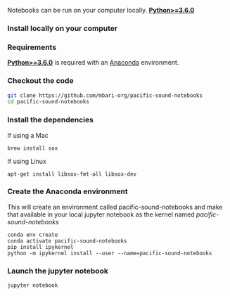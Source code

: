 Notebooks can be run on your computer locally. [**Python>=3.6.0**](https://www.python.org/)
### Install locally on your computer

### Requirements
[**Python>=3.6.0**](https://www.python.org/) is required with an [Anaconda](https://www.anaconda.com/) environment.

### Checkout the code 

```bash
git clone https://github.com/mbari-org/pacific-sound-notebooks
cd pacific-sound-notebooks
```

### Install the dependencies

If using a Mac 
```
brew install sox
```

If using Linux
```
apt-get install libsox-fmt-all libsox-dev
```

### Create the Anaconda environment

This will create an environment called pacific-sound-notebooks and make that available in your local jupyter notebook as the kernel named *pacific-sound-notebooks*
```
conda env create 
conda activate pacific-sound-notebooks
pip install ipykernel
python -m ipykernel install --user --name=pacific-sound-notebooks
```

### Launch the jupyter notebook

```
jupyter notebook
```